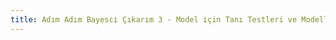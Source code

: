 ```yaml
---
title: Adım Adım Bayesci Çıkarım 3 - Model için Tanı Testleri ve Modellerin Karşılaştırılması
---
```


